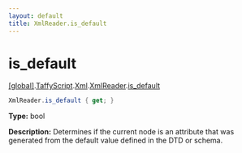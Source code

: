 ```yaml
---
layout: default
title: XmlReader.is_default
---
```


# is_default

[\[global\]]({{site.baseurl}}/docs/).[TaffyScript]({{site.baseurl}}/docs/TaffyScript/).[Xml]({{site.baseurl}}/docs/TaffyScript/Xml/).[XmlReader]({{site.baseurl}}/docs/TaffyScript/Xml/XmlReader/).[is_default]({{site.baseurl}}/docs/TaffyScript/Xml/XmlReader/is_default/)

```cs
XmlReader.is_default { get; }
```

**Type:** bool

**Description:** Determines if the current node is an attribute that was generated from the default value defined in the DTD or schema.
